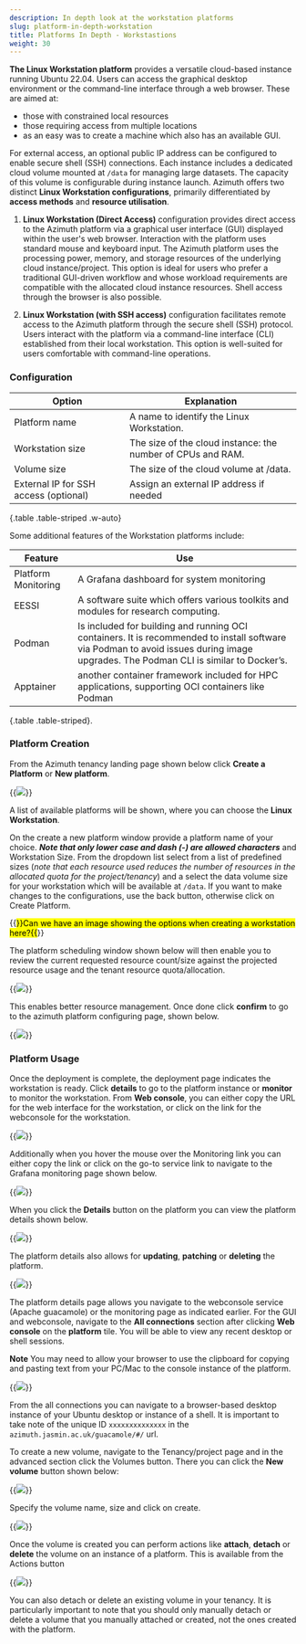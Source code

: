 ```yaml
---
description: In depth look at the workstation platforms
slug: platform-in-depth-workstation
title: Platforms In Depth - Workstastions
weight: 30
---
```


**The Linux Workstation platform** provides a versatile cloud-based instance running Ubuntu 22.04. Users can access the graphical desktop environment or the command-line interface through a web browser. These are aimed at:

- those with constrained local resources
- those requiring access from multiple locations
- as an easy was to create a machine which also has an available GUI.

For external access, an optional public IP address can be configured to enable secure shell (SSH) connections. Each instance includes a dedicated cloud volume mounted at `/data` for managing large datasets. The capacity of this volume is configurable during instance launch.
Azimuth offers two distinct **Linux Workstation configurations**, primarily differentiated by **access methods** and **resource utilisation**.

1. **Linux Workstation (Direct Access)** configuration provides direct access to the Azimuth platform via a graphical user interface (GUI) displayed within the user's web browser.
Interaction with the platform uses standard mouse and keyboard input. The Azimuth platform uses the processing power, memory, and storage resources of the underlying cloud instance/project. This option is ideal for users who prefer a traditional GUI-driven workflow and whose workload requirements are compatible with the allocated cloud instance resources. Shell access through the browser is also possible.

1. **Linux Workstation (with SSH access)** configuration facilitates remote access to the Azimuth platform through the secure shell (SSH) protocol. Users interact with the platform via a command-line interface (CLI) established from their local workstation. This option is well-suited for users comfortable with command-line operations.

### Configuration

**Option** | **Explanation**
---|---
Platform name | A name to identify the Linux Workstation.
Workstation size | The size of the cloud instance: the number of CPUs and RAM.
Volume size | The size of the cloud volume at /data.
External IP for SSH access (optional) |  Assign an external IP address if needed |
{.table .table-striped .w-auto}

Some additional features of the Workstation platforms include:

**Feature** | **Use**
---|---
Platform Monitoring | A Grafana dashboard for system monitoring
EESSI | A software suite which offers various toolkits and modules for research computing.
Podman | Is included for building and running OCI containers. It is recommended to install software via Podman to avoid issues during image upgrades. The Podman CLI is similar to Docker’s.
Apptainer | another container framework included for HPC applications, supporting OCI containers like Podman
{.table .table-striped}.

### Platform Creation

From the Azimuth tenancy landing page shown below click **Create a Platform** or **New platform**.

{{<image src="img/docs/azimuth-images/azimuth-tenancy-platform-landing-page.jpg" caption="Platform landing page" wrapper="col-12 mx-auto text-center">}}

A list of available platforms will be shown, where you can choose the **Linux Workstation**.

On the create a new platform window provide a platform name of your choice. ***Note that only lower case and dash (-) are allowed characters*** and Workstation Size.
From the dropdown list select from a list of predefined sizes (*note that each resource used reduces the number of resources in the allocated quota for the project/tenancy*) and a select
the data volume size for your workstation which will be available at `/data`. If you want to make changes to the configurations, use the back button, otherwise click on Create Platform.

{{<mark>}}Can we have an image showing the options when creating a workstation here?{{</mark>}}

The platform scheduling window shown below will then enable you to review the current requested resource count/size against the projected resource usage and the tenant resource quota/allocation.

{{<image src="img/docs/azimuth-images/Azimuth-platform-resource-consumption-Page.jpg" caption="Platform Scheduling" wrapper="col-6 mx-auto text-center">}}

This enables better resource management. Once done click **confirm** to go to the azimuth platform configuring page, shown below.

{{<image src="img/docs/azimuth-images/Azimuth-configuring-page.jpg" caption="Platform in configuring state" wrapper="col-6 mx-auto text-center">}}

### Platform Usage

Once the deployment is complete, the deployment page indicates the workstation is ready. Click **details** to go to the platform instance or **monitor** to monitor the workstation. From  **Web console**, you can either copy the URL for the web interface for the workstation, or click on the link for the webconsole for the workstation.

{{<image src="img/docs/azimuth-images/Azimuth-webconsole-url-Page.jpg" caption="Platform in ready state" wrapper="col-3 mx-auto text-center">}}

Additionally when you hover the mouse over the Monitoring link you can either copy the link or click on the go-to service link to navigate to the Grafana monitoring page shown below.

{{<image src="img/docs/azimuth-images/Azimuth-monitoring-Page.jpg" caption="Monitoring" wrapper="col-12 mx-auto text-center">}}

When you click the **Details** button on the platform you can view the platform details shown below.

{{<image src="img/docs/azimuth-images/Azimuth-platfor-details-Page.jpg" caption="Platform details" wrapper="col-12 mx-auto text-center">}}

The platform details also allows for **updating**, **patching** or **deleting** the platform.

{{<image src="img/docs/azimuth-images/Azimuth-update-platform-Page.jpg" caption="Platform update pop up" wrapper="col-9 mx-auto text-center">}}

The platform details page allows you navigate to the webconsole service (Apache guacamole) or the monitoring page as indicated earlier. For the GUI and webconsole, navigate to the **All connections** section after clicking **Web console** on the **platform** tile. You will be able to view any recent desktop or shell sessions. 

**Note** You may need to allow your browser to use the clipboard for copying and pasting text from your PC/Mac to the console instance of the platform.

{{<image src="img/docs/azimuth-images/azimuth-all-connections-page.jpg" caption="All connections" wrapper="col-9 mx-auto text-center">}}

From the all connections you can navigate to a browser-based desktop instance of your Ubuntu desktop or instance of a shell. It is important to take note of the unique ID `xxxxxxxxxxxxxx` in the `azimuth.jasmin.ac.uk/guacamole/#/` url.

To create a new volume, navigate to the Tenancy/project page and in the advanced section click the Volumes button.
There you can click the **New volume** button shown below:

  {{<image src="img/docs/azimuth-images/azimuth-new-volume-page.jpg" caption="New volume" wrapper="col-12 mx-auto text-center">}}

Specify the volume name, size and click on create.

{{<image src="img/docs/azimuth-images/azimuth-volume-name-page.jpg" caption="New volume" wrapper="col-6 mx-auto text-center">}}

Once the volume is created you can perform actions like **attach**, **detach** or **delete** the volume on an instance of a platform. This is available from the Actions button
  
{{<image src="img/docs/azimuth-images/azimuth-attach-volume-page.jpg" caption="New volume" wrapper="col-3 mx-auto text-center">}}

You can also detach or delete an existing volume in your tenancy. It is particularly important to note that you should only manually detach or delete a volume that you manually attached or created, not the ones created with the platform.
